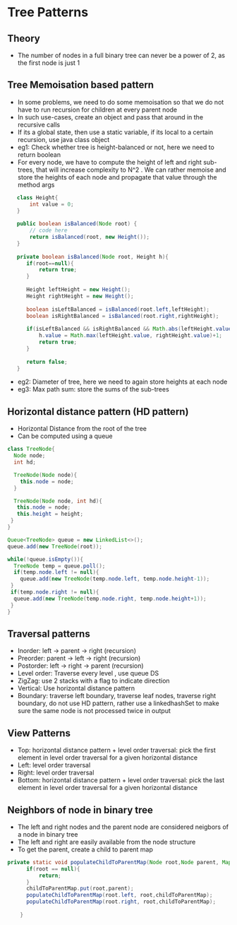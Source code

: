 # Tree Patterns

## Theory
- The number of nodes in a full binary tree can never be a power of 2, as the first node is just 1

## Tree Memoisation based pattern  
- In some problems, we need to do some memoisation so that we do not have to run recursion for children at every parent node
- In such use-cases, create an object and pass that around in the recursive calls
- If its a global state, then use a static variable, if its local to a certain recursion, use java class object
- eg1: Check whether tree is height-balanced or not, here we need to return boolean
- For every node, we have to compute the height of left and right sub-trees, that will increase complexity to N^2 . We can rather memoise and store the heights of each node and propagate that value through the method args

 ```java
    class Height{
        int value = 0;
    }
    
    public boolean isBalanced(Node root) {
        // code here
        return isBalanced(root, new Height());
    }
    
    private boolean isBalanced(Node root, Height h){
       if(root==null){
           return true;
       } 
       
       Height leftHeight = new Height();
       Height rightHeight = new Height();
       
       boolean isLeftBalanced = isBalanced(root.left,leftHeight);
       boolean isRightBalanced = isBalanced(root.right,rightHeight);
       
       if(isLeftBalanced && isRightBalanced && Math.abs(leftHeight.value-rightHeight.value)<=1){
           h.value = Math.max(leftHeight.value, rightHeight.value)+1;
           return true;
       }
       
       return false;
    }
```
- eg2: Diameter of tree, here we need to again store heights at each node
- eg3: Max path sum: store the sums of the sub-trees

## Horizontal distance pattern (HD pattern)
- Horizontal Distance from the root of the tree
- Can be computed using a queue
```java
class TreeNode{
  Node node;
  int hd;

  TreeNode(Node node){
    this.node = node;
  }

  TreeNode(Node node, int hd){
   this.node = node;
   this.height = height;
 }
}

Queue<TreeNode> queue = new LinkedList<>();
queue.add(new TreeNode(root));

while(!queue.isEmpty()){
  TreeNode temp = queue.poll();
  if(temp.node.left != null){
    queue.add(new TreeNode(temp.node.left, temp.node.height-1));
 }
 if(temp.node.right != null){
  queue.add(new TreeNode(temp.node.right, temp.node.height+1));
 }
}
```

## Traversal patterns
- Inorder: left -> parent -> right (recursion)
- Preorder: parent -> left -> right (recursion)
- Postorder: left -> right -> parent (recursion)
- Level order: Traverse every level , use queue DS
- ZigZag: use 2 stacks with a flag to indicate direction
- Vertical: Use horizontal distance pattern
- Boundary: traverse left boundary, traverse leaf nodes, traverse right boundary, do not use HD pattern, rather use a linkedhashSet to make sure the same node is not processed twice in output

## View Patterns
- Top:  horizontal distance pattern + level order traversal: pick the first element in level order traversal for a given horizontal distance
- Left: level order traversal
- Right: level order traversal
- Bottom: horizontal distance pattern + level order traversal: pick the last element in level order traversal for a given horizontal distance

## Neighbors of node in binary tree
- The left and right nodes and the parent node are considered neigbors of a node in binary tree
- The left and right are easily available from the node structure
- To get the parent, create a child to parent map
```java
private static void populateChildToParentMap(Node root,Node parent, Map<Node, Node> childToParentMap){
      if(root == null){
          return;
      }  
      childToParentMap.put(root,parent);
      populateChildToParentMap(root.left, root,childToParentMap);
      populateChildToParentMap(root.right, root,childToParentMap);
      
    }

```

